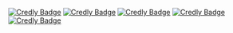 
[![Credly Badge](https://github.com/Perfectivity/geren_ziliao/blob/master/aws-certified-solutions-architect-associate.png?raw=true)](https://www.credly.com/badges/b57f4618-d515-4f55-b2e9-7bd639cc600b/public_url)
[![Credly Badge](https://github.com/Perfectivity/geren_ziliao/blob/master/tencent-cloud-solutions-architect-associate-engineer.png?raw=true)](https://www.credly.com/badges/eac5924f-6501-4c00-9543-475a8bf98f31/public_url)
[![Credly Badge](https://github.com/Perfectivity/geren_ziliao/blob/master/tencent-cloud-developer-associate-engineer.png?raw=true)](https://www.credly.com/badges/392c3295-7eb3-495f-ad7b-66544ef0ff3c/public_url)
[![Credly Badge](https://github.com/Perfectivity/geren_ziliao/blob/master/tencent-cloud-practitioner-2.png?raw=true)](https://www.credly.com/badges/4a2a4a9e-3bb8-4371-8d81-614fb7f6908d/public_url)
[![Credly Badge](https://github.com/Perfectivity/geren_ziliao/blob/master/tencent-cloud-practitioner-2.png?raw=true)](https://www.credly.com/badges/4a2a4a9e-3bb8-4371-8d81-614fb7f6908d/public_url)
<!-- [![Credly Badge](https://github.com/Perfectivity/geren_ziliao/blob/master/aws-certified-solutions-architect-associate.png?raw=true)](https://www.credly.com/badges/b57f4618-d515-4f55-b2e9-7bd639cc600b/public_url -->
